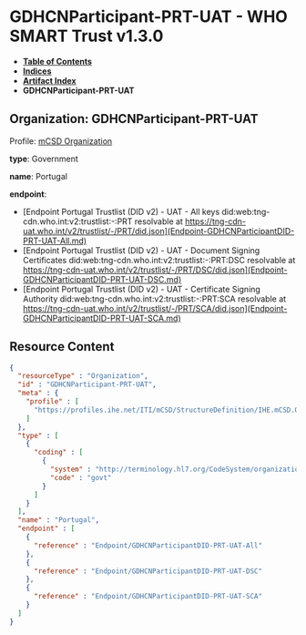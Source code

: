 # GDHCNParticipant-PRT-UAT - WHO SMART Trust v1.3.0

* [**Table of Contents**](toc.md)
* [**Indices**](indices.md)
* [**Artifact Index**](artifacts.md)
* **GDHCNParticipant-PRT-UAT**

## Organization: GDHCNParticipant-PRT-UAT

Profile: [mCSD Organization](https://profiles.ihe.net/ITI/mCSD/4.0.0/StructureDefinition-IHE.mCSD.Organization.html)

**type**: Government

**name**: Portugal

**endpoint**: 

* [Endpoint Portugal Trustlist (DID v2) - UAT - All keys did:web:tng-cdn.who.int:v2:trustlist:-:PRT resolvable at https://tng-cdn-uat.who.int/v2/trustlist/-/PRT/did.json](Endpoint-GDHCNParticipantDID-PRT-UAT-All.md)
* [Endpoint Portugal Trustlist (DID v2) - UAT - Document Signing Certificates did:web:tng-cdn.who.int:v2:trustlist:-:PRT:DSC resolvable at https://tng-cdn-uat.who.int/v2/trustlist/-/PRT/DSC/did.json](Endpoint-GDHCNParticipantDID-PRT-UAT-DSC.md)
* [Endpoint Portugal Trustlist (DID v2) - UAT - Certificate Signing Authority did:web:tng-cdn.who.int:v2:trustlist:-:PRT:SCA resolvable at https://tng-cdn-uat.who.int/v2/trustlist/-/PRT/SCA/did.json](Endpoint-GDHCNParticipantDID-PRT-UAT-SCA.md)



## Resource Content

```json
{
  "resourceType" : "Organization",
  "id" : "GDHCNParticipant-PRT-UAT",
  "meta" : {
    "profile" : [
      "https://profiles.ihe.net/ITI/mCSD/StructureDefinition/IHE.mCSD.Organization"
    ]
  },
  "type" : [
    {
      "coding" : [
        {
          "system" : "http://terminology.hl7.org/CodeSystem/organization-type",
          "code" : "govt"
        }
      ]
    }
  ],
  "name" : "Portugal",
  "endpoint" : [
    {
      "reference" : "Endpoint/GDHCNParticipantDID-PRT-UAT-All"
    },
    {
      "reference" : "Endpoint/GDHCNParticipantDID-PRT-UAT-DSC"
    },
    {
      "reference" : "Endpoint/GDHCNParticipantDID-PRT-UAT-SCA"
    }
  ]
}

```
